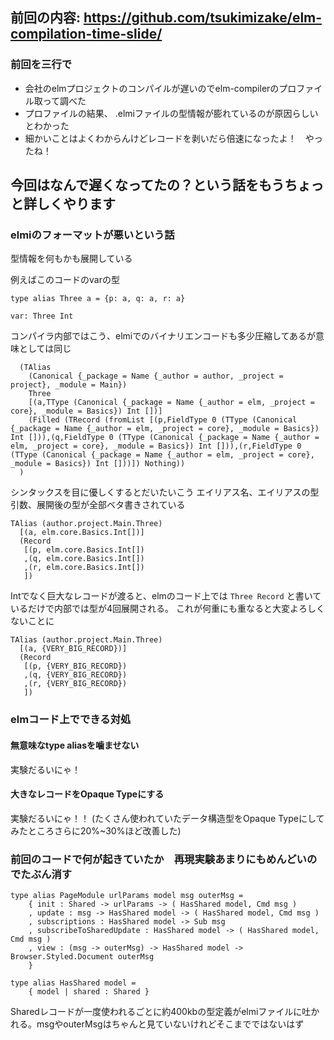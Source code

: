 ## 前回の内容: https://github.com/tsukimizake/elm-compilation-time-slide/

### 前回を三行で

- 会社のelmプロジェクトのコンパイルが遅いのでelm-compilerのプロファイル取って調べた
- プロファイルの結果、 .elmiファイルの型情報が膨れているのが原因らしいとわかった
- 細かいことはよくわからんけどレコードを剥いだら倍速になったよ！　やったね！

## 今回はなんで遅くなってたの？という話をもうちょっと詳しくやります

### elmiのフォーマットが悪いという話
型情報を何もかも展開している

例えばこのコードのvarの型
```
type alias Three a = {p: a, q: a, r: a}

var: Three Int
```

コンパイラ内部ではこう、elmiでのバイナリエンコードも多少圧縮してあるが意味としては同じ
```
  (TAlias 
    (Canonical {_package = Name {_author = author, _project = project}, _module = Main})
    Three 
    [(a,TType (Canonical {_package = Name {_author = elm, _project = core}, _module = Basics}) Int [])]
    (Filled (TRecord (fromList [(p,FieldType 0 (TType (Canonical {_package = Name {_author = elm, _project = core}, _module = Basics}) Int [])),(q,FieldType 0 (TType (Canonical {_package = Name {_author = elm, _project = core}, _module = Basics}) Int [])),(r,FieldType 0 (TType (Canonical {_package = Name {_author = elm, _project = core}, _module = Basics}) Int []))]) Nothing))
  ) 
```

シンタックスを目に優しくするとだいたいこう
エイリアス名、エイリアスの型引数、展開後の型が全部ベタ書きされている
```
TAlias (author.project.Main.Three)
  [(a, elm.core.Basics.Int[])]
  (Record 
   [(p, elm.core.Basics.Int[])
   ,(q, elm.core.Basics.Int[])
   ,(r, elm.core.Basics.Int[])
   ])
```

Intでなく巨大なレコードが渡ると、elmのコード上では `Three Record` と書いているだけで内部では型が4回展開される。
これが何重にも重なると大変よろしくないことに
```
TAlias (author.project.Main.Three)
  [(a, {VERY_BIG_RECORD})]
  (Record 
   [(p, {VERY_BIG_RECORD})
   ,(q, {VERY_BIG_RECORD})
   ,(r, {VERY_BIG_RECORD})
   ])
```

### elmコード上でできる対処
#### 無意味なtype aliasを噛ませない
実験だるいにゃ！

#### 大きなレコードをOpaque Typeにする
実験だるいにゃ！！
(たくさん使われていたデータ構造型をOpaque Typeにしてみたところさらに20%~30%ほど改善した)

### 前回のコードで何が起きていたか　再現実験あまりにもめんどいのでたぶん消す

```
type alias PageModule urlParams model msg outerMsg =
    { init : Shared -> urlParams -> ( HasShared model, Cmd msg )
    , update : msg -> HasShared model -> ( HasShared model, Cmd msg )
    , subscriptions : HasShared model -> Sub msg
    , subscribeToSharedUpdate : HasShared model -> ( HasShared model, Cmd msg )
    , view : (msg -> outerMsg) -> HasShared model -> Browser.Styled.Document outerMsg
    }
    
type alias HasShared model =
    { model | shared : Shared }
```

Sharedレコードが一度使われるごとに約400kbの型定義がelmiファイルに吐かれる。msgやouterMsgはちゃんと見ていないけれどそこまでではないはず


